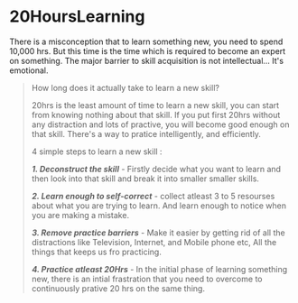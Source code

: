 # 20HoursLearning
There is a misconception that to learn something new, you need to spend 10,000 hrs. But this time is the time which is required to become an expert on something. The major barrier to skill acquisition is not intellectual... It's emotional.
> How long does it actually take to learn a new skill?
>
> 20hrs is the least amount of time to learn a new skill, you can start from knowing nothing about that skill. If you put first 20hrs without any distraction and lots of practive, you will become good enough on that skill. There's a way to pratice intelligently, and efficiently. 
>
>4 simple steps to learn a new skill :
>
>**_1. Deconstruct the skill_** - Firstly decide what you want to learn and then look into that skill and break it into smaller smaller skills.
>
>**_2. Learn enough to self-correct_** - collect atleast 3 to 5 resourses about what you are trying to learn. And learn enough to notice when you are making a mistake.
>
>**_3. Remove practice barriers_** - Make it easier by getting rid of all the distractions like Television, Internet, and Mobile phone etc, All the things that keeps us fro practicing.
>
>**_4. Practice atleast 20Hrs_** - In the initial phase of learning something new, there is an intial frastration that you need to overcome to continuously prative 20 hrs on the same thing.
>

        
